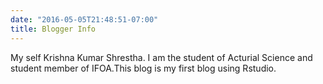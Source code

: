 ```yaml
---
date: "2016-05-05T21:48:51-07:00"
title: Blogger Info
---
```


My self Krishna Kumar Shrestha. I am the student of Acturial Science and student member of IFOA.This blog is my first blog using Rstudio.